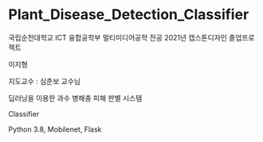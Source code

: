 # Plant_Disease_Detection_Classifier
 
국립순천대학교 ICT 융합공학부 멀티미디어공학 전공 2021년 캡스톤디자인 졸업프로젝트

이지형

지도교수 : 심춘보 교수님

딥러닝을 이용한 과수 병해충 피해 판별 시스템

Classifier

Python 3.8, Mobilenet, Flask
